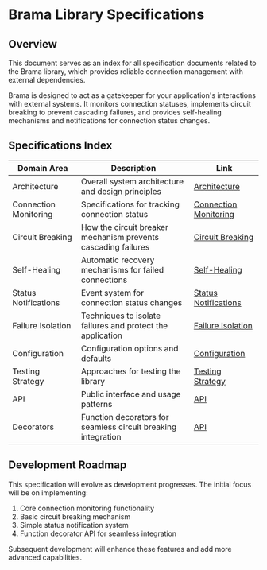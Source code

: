 # Brama Library Specifications

## Overview

This document serves as an index for all specification documents related to the Brama library, which provides reliable connection management with external dependencies.

Brama is designed to act as a gatekeeper for your application's interactions with external systems. It monitors connection statuses, implements circuit breaking to prevent cascading failures, and provides self-healing mechanisms and notifications for connection status changes.

## Specifications Index

| Domain Area | Description | Link |
|-------------|-------------|------|
| Architecture | Overall system architecture and design principles | [Architecture](specs/architecture.md) |
| Connection Monitoring | Specifications for tracking connection status | [Connection Monitoring](specs/connection_monitoring.md) |
| Circuit Breaking | How the circuit breaker mechanism prevents cascading failures | [Circuit Breaking](specs/circuit_breaking.md) |
| Self-Healing | Automatic recovery mechanisms for failed connections | [Self-Healing](specs/self_healing.md) |
| Status Notifications | Event system for connection status changes | [Status Notifications](specs/status_notifications.md) |
| Failure Isolation | Techniques to isolate failures and protect the application | [Failure Isolation](specs/failure_isolation.md) |
| Configuration | Configuration options and defaults | [Configuration](specs/configuration.md) |
| Testing Strategy | Approaches for testing the library | [Testing Strategy](specs/testing_strategy.md) |
| API | Public interface and usage patterns | [API](specs/api.md) |
| Decorators | Function decorators for seamless circuit breaking integration | [API](specs/api.md#decorator-api) |

## Development Roadmap

This specification will evolve as development progresses. The initial focus will be on implementing:

1. Core connection monitoring functionality
2. Basic circuit breaking mechanism
3. Simple status notification system
4. Function decorator API for seamless integration

Subsequent development will enhance these features and add more advanced capabilities. 